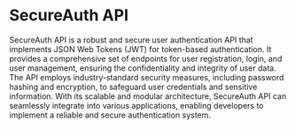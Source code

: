 # SecureAuth API

SecureAuth API is a robust and secure user authentication API that implements JSON Web Tokens (JWT) for token-based authentication. It provides a comprehensive set of endpoints for user registration, login, and user management, ensuring the confidentiality and integrity of user data. The API employs industry-standard security measures, including password hashing and encryption, to safeguard user credentials and sensitive information. With its scalable and modular architecture, SecureAuth API can seamlessly integrate into various applications, enabling developers to implement a reliable and secure authentication system.

